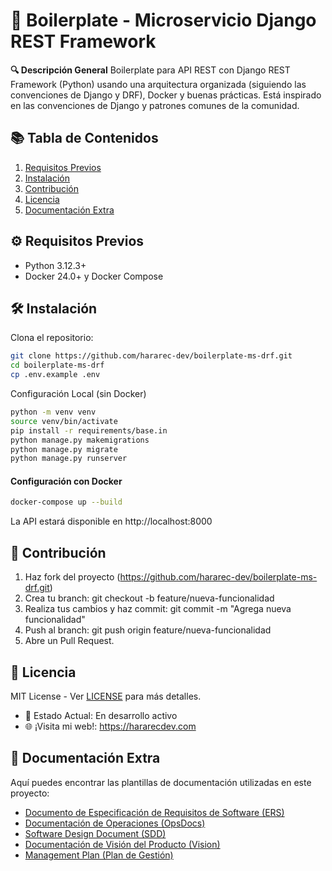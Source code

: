 # 🚀 Boilerplate - Microservicio Django REST Framework

**🔍 Descripción General** 
Boilerplate para API REST con Django REST Framework (Python) usando una arquitectura organizada (siguiendo las convenciones de Django y DRF), Docker y buenas prácticas. Está inspirado en las convenciones de Django y patrones comunes de la comunidad.

## 📚 Tabla de Contenidos
1. [Requisitos Previos](#⚙️-requisitos-previos)
2. [Instalación](#🛠️-instalación)
3. [Contribución](#👥-contribución)
4. [Licencia](#📜-licencia)
5. [Documentación Extra](#📄-documentación-extra)

## ⚙️ Requisitos Previos
* Python 3.12.3+
* Docker 24.0+ y Docker Compose

## 🛠️ Instalación
Clona el repositorio:
```bash
git clone https://github.com/hararec-dev/boilerplate-ms-drf.git
cd boilerplate-ms-drf
cp .env.example .env
```

Configuración Local (sin Docker)
```bash
python -m venv venv
source venv/bin/activate
pip install -r requirements/base.in
python manage.py makemigrations
python manage.py migrate
python manage.py runserver
```

#### Configuración con Docker
```bash
docker-compose up --build
```
La API estará disponible en http://localhost:8000


## 👥 Contribución
1. Haz fork del proyecto (https://github.com/hararec-dev/boilerplate-ms-drf.git)
2. Crea tu branch: git checkout -b feature/nueva-funcionalidad
3. Realiza tus cambios y haz commit: git commit -m "Agrega nueva funcionalidad"
4. Push al branch: git push origin feature/nueva-funcionalidad
5. Abre un Pull Request.

## 📜 Licencia
MIT License - Ver [LICENSE](LICENCE) para más detalles.

* 🔄 Estado Actual: En desarrollo activo
* 🌐 ¡Visita mi web!: https://hararecdev.com

## 📄 Documentación Extra
Aquí puedes encontrar las plantillas de documentación utilizadas en este proyecto:
* [Documento de Especificación de Requisitos de Software (ERS)](./docs/ERS.md)
* [Documentación de Operaciones (OpsDocs)](./docs/OPS_DOCS.md)
* [Software Design Document (SDD)](./docs/SDD.md)
* [Documentación de Visión del Producto (Vision)](./docs/VISION.md)
* [Management Plan (Plan de Gestión)](./docs/MANAGEMENT_PLAN.md)